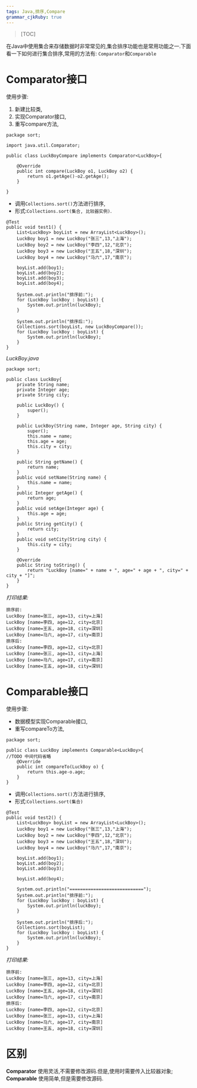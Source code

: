 ```yaml
---
tags: Java,排序,Compare
grammar_cjkRuby: true
---
```


>[TOC]

在Java中使用集合来存储数据时非常常见的,集合排序功能也是常用功能之一.下面看一下如何进行集合排序,常用的方法有: `Comparator`和`Comparable`

# Comparator接口

使用步骤:
1. 新建比较类,
2. 实现Comparator接口,
3. 重写compare方法,

```java?linenums
package sort;

import java.util.Comparator;

public class LuckBoyCompare implements Comparator<LuckBoy>{

    @Override
    public int compare(LuckBoy o1, LuckBoy o2) {
        return o1.getAge()-o2.getAge();
    }

}

```

* 调用`Collections.sort()`方法进行排序,
* 形式:`Collections.sort(集合, 比较器实例)`.

```java?linenums
@Test
public void test1() {
    List<LuckBoy> boyList = new ArrayList<LuckBoy>();
    LuckBoy boy1 = new LuckBoy("张三",13,"上海");
    LuckBoy boy2 = new LuckBoy("李四",12,"北京");
    LuckBoy boy3 = new LuckBoy("王五",18,"深圳");
    LuckBoy boy4 = new LuckBoy("马六",17,"南京");

    boyList.add(boy1);
    boyList.add(boy2);
    boyList.add(boy3);
    boyList.add(boy4);

    System.out.println("排序前:");
    for (LuckBoy luckBoy : boyList) {
        System.out.println(luckBoy);
    }

    System.out.println("排序后:");
    Collections.sort(boyList, new LuckBoyCompare());
    for (LuckBoy luckBoy : boyList) {
        System.out.println(luckBoy);
    }
}
```

_LuckBoy.java_

```java?linenums
package sort;

public class LuckBoy{
    private String name;
    private Integer age;
    private String city;

    public LuckBoy() {
        super();
    }

    public LuckBoy(String name, Integer age, String city) {
        super();
        this.name = name;
        this.age = age;
        this.city = city;
    }

    public String getName() {
        return name;
    }
    public void setName(String name) {
        this.name = name;
    }
    public Integer getAge() {
        return age;
    }
    public void setAge(Integer age) {
        this.age = age;
    }
    public String getCity() {
        return city;
    }
    public void setCity(String city) {
        this.city = city;
    }

    @Override
    public String toString() {
        return "LuckBoy [name=" + name + ", age=" + age + ", city=" + city + "]";
    }
}
```

_打印结果:_

```
排序前:
LuckBoy [name=张三, age=13, city=上海]
LuckBoy [name=李四, age=12, city=北京]
LuckBoy [name=王五, age=18, city=深圳]
LuckBoy [name=马六, age=17, city=南京]
排序后:
LuckBoy [name=李四, age=12, city=北京]
LuckBoy [name=张三, age=13, city=上海]
LuckBoy [name=马六, age=17, city=南京]
LuckBoy [name=王五, age=18, city=深圳]
```

# Comparable接口

使用步骤:

*   数据模型实现Comparable接口,
*   重写compareTo方法,

```java?linenums
package sort;

public class LuckBoy implements Comparable<LuckBoy>{
//TODO 中间代码省略
    @Override
    public int compareTo(LuckBoy o) {
        return this.age-o.age;
    }
}

```

*   调用`Collections.sort()`方法进行排序,
*   形式:`Collections.sort(集合)`

```java?linenums
@Test
public void test2() {
    List<LuckBoy> boyList = new ArrayList<LuckBoy>();
    LuckBoy boy1 = new LuckBoy("张三",13,"上海");
    LuckBoy boy2 = new LuckBoy("李四",12,"北京");
    LuckBoy boy3 = new LuckBoy("王五",18,"深圳");
    LuckBoy boy4 = new LuckBoy("马六",17,"南京");

    boyList.add(boy1);
    boyList.add(boy2);
    boyList.add(boy3);

    boyList.add(boy4);

    System.out.println("============================");
    System.out.println("排序前:");
    for (LuckBoy luckBoy : boyList) {
        System.out.println(luckBoy);
    }

    System.out.println("排序后:");
    Collections.sort(boyList);
    for (LuckBoy luckBoy : boyList) {
        System.out.println(luckBoy);
    }
}
```

_打印结果:_

```
排序前:
LuckBoy [name=张三, age=13, city=上海]
LuckBoy [name=李四, age=12, city=北京]
LuckBoy [name=王五, age=18, city=深圳]
LuckBoy [name=马六, age=17, city=南京]
排序后:
LuckBoy [name=李四, age=12, city=北京]
LuckBoy [name=张三, age=13, city=上海]
LuckBoy [name=马六, age=17, city=南京]
LuckBoy [name=王五, age=18, city=深圳]
```

# 区别

**Comparator** 使用灵活,不需要修改源码.但是,使用时需要传入比较器对象;
**Comparable** 使用简单,但是需要修改源码.
